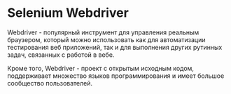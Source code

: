 Selenium Webdriver
==================
Webdriver - популярный инструмент для управления реальным браузером, который можно использовать как для автоматизации тестирования веб приложений, так и для выполнения других рутинных задач, связанных с работой в вебе.

Кроме того, Webdriver - проект с открытым исходным кодом, поддерживает множество языков программирования и имеет большое сообщество пользователей.